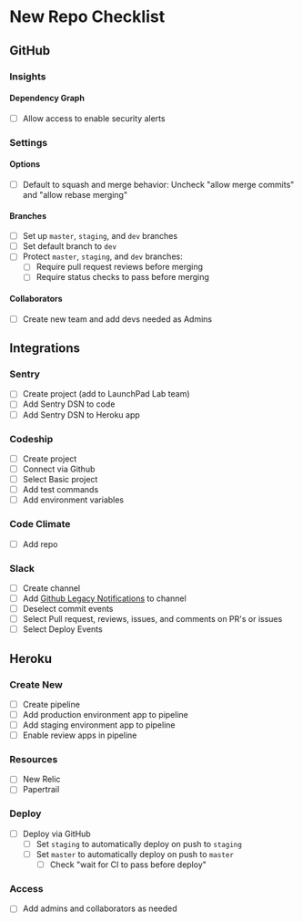 # New Repo Checklist

## GitHub

### Insights

#### Dependency Graph
  - [ ] Allow access to enable security alerts

### Settings

#### Options
  - [ ] Default to squash and merge behavior: Uncheck "allow merge commits" and "allow rebase merging"

#### Branches
  - [ ] Set up `master`, `staging`, and `dev` branches
  - [ ] Set default branch to `dev`
  - [ ] Protect `master`, `staging`, and `dev` branches:
    - [ ] Require pull request reviews before merging
    - [ ] Require status checks to pass before merging

#### Collaborators
  - [ ] Create new team and add devs needed as Admins

## Integrations

### Sentry
  - [ ] Create project (add to LaunchPad Lab team)
  - [ ] Add Sentry DSN to code
  - [ ] Add Sentry DSN to Heroku app

### Codeship
  - [ ] Create project
  - [ ] Connect via Github
  - [ ] Select Basic project
  - [ ] Add test commands
  - [ ] Add environment variables

### Code Climate
  - [ ] Add repo

### Slack
  - [ ] Create channel
  - [ ] Add [Github Legacy Notifications](https://launchpadlab.slack.com/apps/new/A0F7YS2SX-github-notifications-legacy) to channel
  - [ ] Deselect commit events
  - [ ] Select Pull request, reviews, issues, and comments on PR's or issues
  - [ ] Select Deploy Events

## Heroku

### Create New
  - [ ] Create pipeline
  - [ ] Add production environment app to pipeline
  - [ ] Add staging environment app to pipeline
  - [ ] Enable review apps in pipeline

### Resources
  - [ ] New Relic
  - [ ] Papertrail

### Deploy
  - [ ] Deploy via GitHub
    - [ ] Set `staging` to automatically deploy on push to `staging`
    - [ ] Set `master` to automatically deploy on push to `master`
      - [ ] Check "wait for CI to pass before deploy"

### Access
  - [ ] Add admins and collaborators as needed
